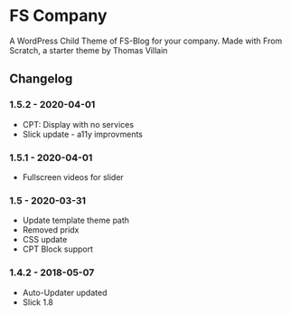# FS Company

A WordPress Child Theme of FS-Blog for your company. Made with From Scratch, a starter theme by Thomas Villain

## Changelog

### 1.5.2 - 2020-04-01
* CPT: Display with no services
* Slick update - a11y improvments

### 1.5.1 - 2020-04-01
* Fullscreen videos for slider

### 1.5 - 2020-03-31
* Update template theme path
* Removed pridx
* CSS update
* CPT Block support

### 1.4.2 - 2018-05-07
* Auto-Updater updated
* Slick 1.8